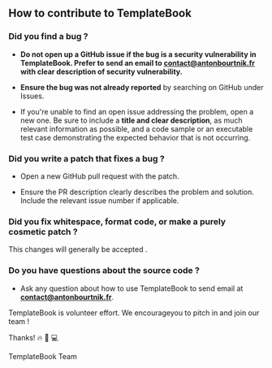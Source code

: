 ## How to contribute to TemplateBook

### **Did you find a bug ?**

* **Do not open up a GitHub issue if the bug is a security vulnerability in TemplateBook. Prefer to send an email to contact@antonbourtnik.fr with clear description of security vulnerability.**

* **Ensure the bug was not already reported** by searching on GitHub under Issues.

* If you're unable to find an open issue addressing the problem, open a new one. Be sure to include a **title and clear description**, as much relevant information as possible, and a code sample or an executable test case demonstrating the expected behavior that is not occurring.

### **Did you write a patch that fixes a bug ?**

* Open a new GitHub pull request with the patch.

* Ensure the PR description clearly describes the problem and solution. Include the relevant issue number if applicable.

### **Did you fix whitespace, format code, or make a purely cosmetic patch ?**

This changes will generally be accepted .

### **Do you have questions about the source code ?**

* Ask any question about how to use TemplateBook to send email at **contact@antonbourtnik.fr**.

TemplateBook is volunteer effort. We encourageyou to pitch in and join our team !

Thanks! :fire: :muscle: :computer:

TemplateBook Team